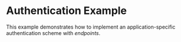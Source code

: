 # Authentication Example

This example demonstrates how to implement an application-specific authentication scheme with *endpoints*.
